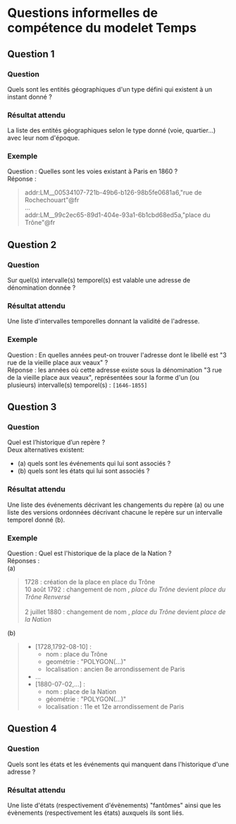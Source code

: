 # Questions informelles de compétence du modelet Temps

## Question 1

### Question
Quels sont les entités géographiques d'un type défini qui existent à un instant donné ?

### Résultat attendu 
La liste des entités géographiques selon le type donné (voie, quartier...) avec leur nom d'époque.

### Exemple
Question : Quelles sont les voies existant à Paris en 1860 ?<br>
Réponse :<br>
> addr:LM__00534107-721b-49b6-b126-98b5fe0681a6,"rue de Rochechouart"@fr<br>
> ...<br>
> addr:LM__99c2ec65-89d1-404e-93a1-6b1cbd68ed5a,"place du Trône"@fr<br>

## Question 2

### Question
Sur quel(s) intervalle(s) temporel(s) est valable une adresse de dénomination donnée ?

### Résultat attendu
Une liste d'intervalles temporelles donnant la validité de l'adresse.

### Exemple
Question : En quelles années peut-on trouver l'adresse dont le libellé est "3 rue de la vieille place aux veaux" ?<br>
Réponse : les années où cette adresse existe sous la dénomination "3 rue de la vieille place aux veaux", représentées sour la forme d'un (ou plusieurs) intervalle(s) temporel(s) : `[1646-1855]`

## Question 3

### Question
Quel est l’historique d’un repère ?<br>
Deux alternatives existent: 
* (a) quels sont les événements qui lui sont associés ?
* (b) quels sont les états qui lui sont associés ?

### Résultat attendu 
Une liste des événements décrivant les changements du repère (a) ou une liste des versions ordonnées décrivant chacune le repère sur un intervalle temporel donné (b).

### Exemple
Question : Quel est l'historique de la place de la Nation ?<br>
Réponses :<br>
(a)
> 1728 : création de la place en place du Trône<br>
> 10 août 1792 : changement de nom , *place du Trône* devient *place du Trône Renversé*<br>
> <br>
> 2 juillet 1880 : changement de nom , *place du Trône* devient *place de la Nation*<br>

(b)
> * [1728,1792-08-10] : <br>
>   * nom : place du Trône<br>
>   * geométrie : "POLYGON(...)"<br>
>   * localisation : ancien 8e arrondissement de Paris<br>
> * ...<br>
> * [1880-07-02,...] :<br>
>   * nom : place de la Nation<br>
>   * géométrie : "POLYGON(...)"<br>
>   * localisation : 11e et 12e arrondissement de Paris

## Question 4

### Question
Quels sont les états et les événements qui manquent dans l'historique d'une adresse ?

### Résultat attendu 
Une liste d'états (respectivement d'évènements) "fantômes" ainsi que les évènements (respectivement les états) auxquels ils sont liés.
